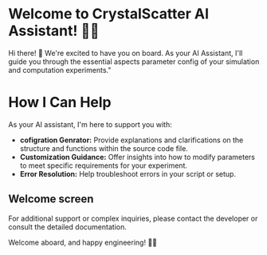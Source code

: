 # Welcome to CrystalScatter AI Assistant! 🚀🤖

Hi there! 👋 We're excited to have you on board. As your AI Assistant, I'll guide you through the essential aspects parameter config of your simulation and computation experiments."

# How I Can Help
As your AI assistant, I'm here to support you with:

- **cofigration Genrator:** Provide explanations and clarifications on the structure and functions within the source code file.
- **Customization Guidance:** Offer insights into how to modify parameters to meet specific requirements for your experiment.
- **Error Resolution:** Help troubleshoot errors in your script or setup.

## Welcome screen

For additional support or complex inquiries, please contact the developer or consult the detailed documentation.

Welcome aboard, and happy engineering! 🚀💪



